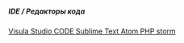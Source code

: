 <h5> IDE / Редакторы кода </h5>
<a href='https://code.visualstudio.com/'> Visula Studio CODE </a>
<a href='https://www.sublimetext.com/'> Sublime Text </a>
<a href='https://atom.io/'> Atom </a>
<a href='https://www.jetbrains.com/phpstorm/'> PHP storm </a>
